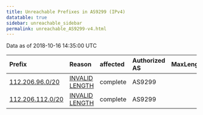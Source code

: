 ```yaml
---
title: Unreachable Prefixes in AS9299 (IPv4)
datatable: true
sidebar: unreachable_sidebar
permalink: unreachable_AS9299-v4.html
---
```


Data as of 2018-10-16 14:35:00 UTC


<div class="datatable-begin"></div>

| Prefix                                                     | Reason                                                                                                    | affected   | Authorized AS   |   MaxLength | Anchor                                       |   unreachable /24s |
|:-----------------------------------------------------------|:----------------------------------------------------------------------------------------------------------|:-----------|:----------------|------------:|:---------------------------------------------|-------------------:|
| [112.206.96.0/20](https://stat.ripe.net/112.206.96.0/20)   | [INVALID LENGTH](https://rpki-validator.ripe.net/announcement-preview?asn=AS9299&prefix=112.206.96.0/20)  | complete   | AS9299          |          19 | [APNIC](unreachable_APNIC_RPKI_Root-v4.html) |                 16 |
| [112.206.112.0/20](https://stat.ripe.net/112.206.112.0/20) | [INVALID LENGTH](https://rpki-validator.ripe.net/announcement-preview?asn=AS9299&prefix=112.206.112.0/20) | complete   | AS9299          |          19 | [APNIC](unreachable_APNIC_RPKI_Root-v4.html) |                 16 |

<div class="datatable-end"></div>
